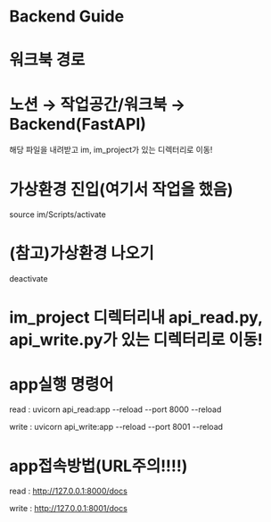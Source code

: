# Backend Guide
# 워크북 경로
# 노션 → 작업공간/워크북 → Backend(FastAPI)
해당 파일을 내려받고 im, im_project가 있는 디렉터리로 이동!
# 가상환경 진입(여기서 작업을 했음)
source im/Scripts/activate

# (참고)가상환경 나오기
deactivate

# im_project 디렉터리내 api_read.py, api_write.py가 있는 디렉터리로 이동!
# app실행 명령어
read : uvicorn api_read:app --reload --port 8000 --reload

write : uvicorn api_write:app --reload --port 8001 --reload

# app접속방법(URL주의!!!!)
read : http://127.0.0.1:8000/docs

write : http://127.0.0.1:8001/docs
